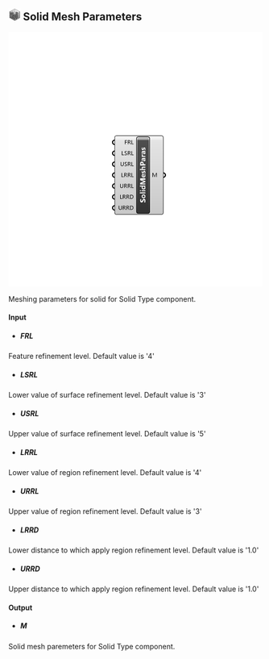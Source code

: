 ## ![](../../images/icons/Solid_Mesh_Parameters.png) Solid Mesh Parameters

![](../../images/components/Solid_Mesh_Parameters.png)

Meshing parameters for solid for Solid Type component.

#### Input
* ##### FRL 
Feature refinement level. Default value is '4'
* ##### LSRL 
Lower value of surface refinement level. Default value is '3'
* ##### USRL 
Upper value of surface refinement level. Default value is '5'
* ##### LRRL 
Lower value of region refinement level. Default value is '4'
* ##### URRL 
Upper value of region refinement level. Default value is '3'
* ##### LRRD 
Lower distance to which apply region refinement level. Default value is '1.0'
* ##### URRD 
Upper distance to which apply region refinement level. Default value is '1.0'

#### Output
* ##### M
Solid mesh paremeters for Solid Type component.